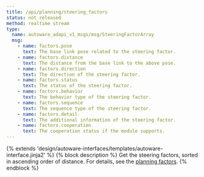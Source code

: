 ```yaml
---
title: /api/planning/steering_factors
status: not released
method: realtime stream
type:
  name: autoware_adapi_v1_msgs/msg/SteeringFactorArray
  msg:
    - name: factors.pose
      text: The base link pose related to the steering factor.
    - name: factors.distance
      text: The distance from the base link to the above pose.
    - name: factors.direction
      text: The direction of the steering factor.
    - name: factors.status
      text: The status of the steering factor.
    - name: factors.behavior
      text: The behavior type of the steering factor.
    - name: factors.sequence
      text: The sequence type of the steering factor.
    - name: factors.detail
      text: The additional information of the steering factor.
    - name: factors.cooperation
      text: The cooperation status if the module supports.
---
```


{% extends 'design/autoware-interfaces/templates/autoware-interface.jinja2' %}
{% block description %}
Get the steering factors, sorted in ascending order of distance.
For details, see the [planning factors](../../../features/planning-factors.md).
{% endblock %}
